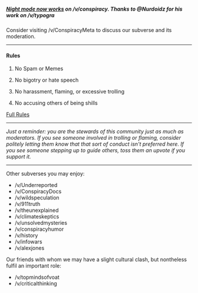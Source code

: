 ##### [Night mode now works](https://voat.co/v/conspiracymeta/comments/176959) on /v/conspiracy. Thanks to @Nurdoidz for his work on /v/typogra

Consider visiting /v/ConspiracyMeta to discuss our subverse and its moderation.

---

#### Rules

1. No Spam or Memes

2. No bigotry or hate speech

3. No harassment, flaming, or excessive trolling

4. No accusing others of being shills

[Full Rules](https://github.com/VoatConspiracy/VoatConspiracy/blob/master/Rules.md)

---

*Just a reminder: you are the stewards of this community just as much as moderators. If you see someone involved in trolling or flaming, consider politely letting them know that that sort of conduct isn't preferred here. If you see someone stepping up to guide others, toss them an upvote if you support it.*

---

Other subverses you may enjoy:

* /v/Underreported
* /v/ConspiracyDocs
* /v/wildspeculation
* /v/911truth
* /v/theunexplained
* /v/climateskeptics
* /v/unsolvedmysteries
* /v/conspiracyhumor
* /v/history
* /v/infowars
* /v/alexjones

Our friends with whom we may have a slight cultural clash, but nontheless fulfil an important role:

* /v/topmindsofvoat
* /v/criticalthinking
